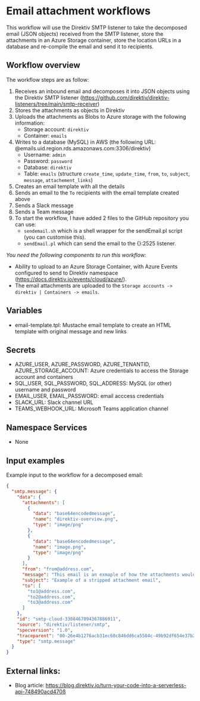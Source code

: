 # Email attachment workflows

This workflow will use the Direktiv SMTP listener to take the decomposed email (JSON objects) received from the SMTP listener, store the attachments in an Azure Storage container, store the location URLs in a database and re-compile the email and send it to recipients.

## Workflow overview

The workflow steps are as follow:
1. Receives an inbound email and decomposes it into JSON objects using the Direktiv SMTP listener (https://github.com/direktiv/direktiv-listeners/tree/main/smtp-receiver)
2. Stores the attachments as objects in Direktiv
3. Uploads the attachments as Blobs to Azure storage with the following information:
    - Storage account: `direktiv`
    - Container: `emails`
4. Writes to a database (MySQL) in AWS (the following URL: @emails.uid.region.rds.amazonaws.com:3306/direktiv)
    - Username: `admin`
    - Password: `password`
    - Database: `direktiv`
    - Table: `emails` (structure `create_time`, `update_time`, `from`, `to`, `subject`, `message`, `attachement_links`)
5. Creates an email template with all the details
6. Sends an email to the `To` recipients with the email template created above
7. Sends a Slack message 
8. Sends a Team message
9. To start the workflow, I have added 2 files to the GitHub repository you can use:
    - `sendemail.sh` which is a shell wrapper for the sendEmail.pl script (you can customise this).
    - `sendEmail.pl` which can send the email to the {<direktiv-url>}:2525 listener.

*You need the following components to run this workflow:*
- Ability to upload to an Azure Storage Container, with Azure Events configured to send to Direktiv namespace (https://docs.direktiv.io/events/cloud/azure/).
- The email attachments are uploaded to the `Storage accounts -> direktiv | Containers -> emails`.
 
 ## Variables

 - email-template.tpl: Mustache email template to create an HTML template with original message and new links

## Secrets

 - AZURE_USER, AZURE_PASSWORD, AZURE_TENANTID, AZURE_STORAGE_ACCOUNT: Azure credentials to access the Storage account and containers
 - SQL_USER, SQL_PASSWORD, SQL_ADDRESS: MySQL (or other) username and password
 - EMAIL_USER, EMAIL_PASSWORD: email acccess credentials
 - SLACK_URL: Slack channel URL
 - TEAMS_WEBHOOK_URL: Microsoft Teams application channel

## Namespace Services

 - None

## Input examples

Example input to the workflow for a decomposed email:

```json
{
  "smtp.message": {
    "data": {
      "attachments": [
        {
          "data": "base64encodedmessage",
          "name": "direktiv-overview.png",
          "type": "image/png"
        },
        {
          "data": "base64encodedmessage",
          "name": "image.png",
          "type": "image/png"
        }
      ],
      "from": "from@address.com",
      "message": "This email is an exmaple of how the attachments would be stripped. It has 2 images attached.\r\n",
      "subject": "Example of a stripped attachment email",
      "to": [
        "to1@address.com",
        "to2@address.com",
        "to3@address.com"
      ]
    },
    "id": "smtp-cloud-3308467094367886911",
    "source": "direktiv/listener/smtp",
    "specversion": "1.0",
    "traceparent": "00-26e4b1276acb31ec60c846dd6ca5504c-49b92df654e37b21-00",
    "type": "smtp.message"
  }
}
```

## External links:

 - Blog article: https://blog.direktiv.io/turn-your-code-into-a-serverless-api-748490acd470ß